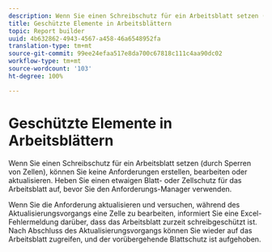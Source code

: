 ```yaml
---
description: Wenn Sie einen Schreibschutz für ein Arbeitsblatt setzen (durch Sperren von Zellen), können Sie keine Anforderungen erstellen, bearbeiten oder aktualisieren. Heben Sie einen etwaigen Blatt- oder Zellschutz für das Arbeitsblatt auf, bevor Sie den Anforderungs-Manager verwenden.
title: Geschützte Elemente in Arbeitsblättern
topic: Report builder
uuid: 4b632862-4943-4567-a458-46a6548952fa
translation-type: tm+mt
source-git-commit: 99ee24efaa517e8da700c67818c111c4aa90dc02
workflow-type: tm+mt
source-wordcount: '103'
ht-degree: 100%

---
```



# Geschützte Elemente in Arbeitsblättern

Wenn Sie einen Schreibschutz für ein Arbeitsblatt setzen (durch Sperren von Zellen), können Sie keine Anforderungen erstellen, bearbeiten oder aktualisieren. Heben Sie einen etwaigen Blatt- oder Zellschutz für das Arbeitsblatt auf, bevor Sie den Anforderungs-Manager verwenden.

Wenn Sie die Anforderung aktualisieren und versuchen, während des Aktualisierungsvorgangs eine Zelle zu bearbeiten, informiert Sie eine Excel-Fehlermeldung darüber, dass das Arbeitsblatt zurzeit schreibgeschützt ist. Nach Abschluss des Aktualisierungsvorgangs können Sie wieder auf das Arbeitsblatt zugreifen, und der vorübergehende Blattschutz ist aufgehoben.
